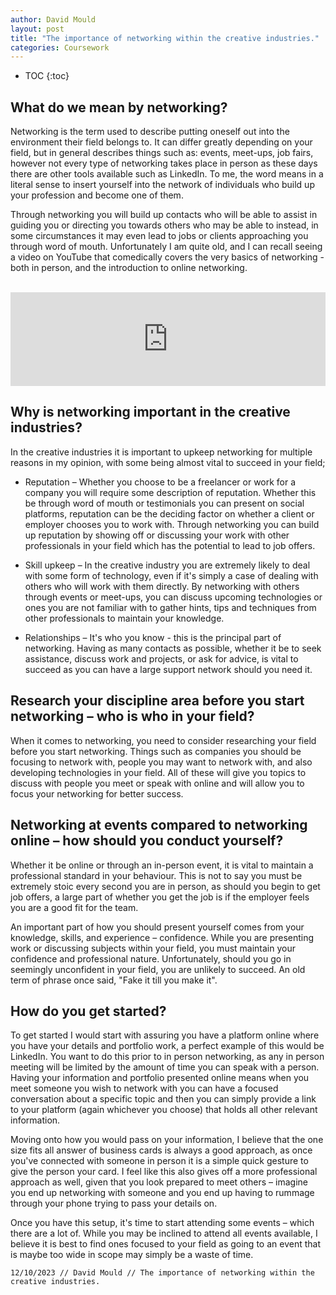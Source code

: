 ```yaml
---
author: David Mould
layout: post
title: "The importance of networking within the creative industries."
categories: Coursework
---
```

* TOC
{:toc}

## What do we mean by networking?

Networking is the term used to describe putting oneself out into the environment their field belongs to. It can differ greatly depending on your field, but in general describes things such as: events, meet-ups, job fairs, however not every type of networking takes place in person as these days there are other tools available such as LinkedIn. To me, the word means in a literal sense to insert yourself into the network of individuals who build up your profession and become one of them.

Through networking you will build up contacts who will be able to assist in guiding you or directing you towards others who may be able to instead, in some circumstances it may even lead to jobs or clients approaching you through word of mouth. Unfortunately I am quite old, and I can recall seeing a video on YouTube that comedically covers the very basics of networking - both in person, and the introduction to online networking.

<p style="text-align: center">
  <br>
  <iframe style="width: 100%" src="https://www.youtube.com/embed/6a_KF7TYKVc?si=iB5AlcEgQ_RWjT3i" title="YouTube video player" frameborder="0" allow="accelerometer; autoplay; clipboard-write; encrypted-media; gyroscope; picture-in-picture; web-share" allowfullscreen></iframe>
</p>

## Why is networking important in the creative industries?

In the creative industries it is important to upkeep networking for multiple reasons in my opinion, with some being almost vital to succeed in your field;

- Reputation – Whether you choose to be a freelancer or work for a company you will require some description of reputation. Whether this be through word of mouth or testimonials you can present on social platforms, reputation can be the deciding factor on whether a client or employer chooses you to work with. Through networking you can build up reputation by showing off or discussing your work with other professionals in your field which has the potential to lead to job offers.

- Skill upkeep – In the creative industry you are extremely likely to deal with some form of technology, even if it's simply a case of dealing with others who will work with them directly. By networking with others through events or meet-ups, you can discuss upcoming technologies or ones you are not familiar with to gather hints, tips and techniques from other professionals to maintain your knowledge.

- Relationships – It's who you know - this is the principal part of networking. Having as many contacts as possible, whether it be to seek assistance, discuss work and projects, or ask for advice, is vital to succeed as you can have a large support network should you need it.


## Research your discipline area before you start networking – who is who in your field?

When it comes to networking, you need to consider researching your field before you start networking. Things such as companies you should be focusing to network with, people you may want to network with, and also developing technologies in your field. All of these will give you topics to discuss with people you meet or speak with online and will allow you to focus your networking for better success.

## Networking at events compared to networking online – how should you conduct yourself?

Whether it be online or through an in-person event, it is vital to maintain a professional standard in your behaviour. This is not to say you must be extremely stoic every second you are in person, as should you begin to get job offers, a large part of whether you get the job is if the employer feels you are a good fit for the team.

An important part of how you should present yourself comes from your knowledge, skills, and experience – confidence. While you are presenting work or discussing subjects within your field, you must maintain your confidence and professional nature. Unfortunately, should you go in seemingly unconfident in your field, you are unlikely to succeed. An old term of phrase once said, "Fake it till you make it".

## How do you get started?

To get started I would start with assuring you have a platform online where you have your details and portfolio work, a perfect example of this would be LinkedIn. You want to do this prior to in person networking, as any in person meeting will be limited by the amount of time you can speak with a person. Having your information and portfolio presented online means when you meet someone you wish to network with you can have a focused conversation about a specific topic and then you can simply provide a link to your platform (again whichever you choose) that holds all other relevant information.

Moving onto how you would pass on your information, I believe that the one size fits all answer of business cards is always a good approach, as once you've connected with someone in person it is a simple quick gesture to give the person your card. I feel like this also gives off a more professional approach as well, given that you look prepared to meet others – imagine you end up networking with someone and you end up having to rummage through your phone trying to pass your details on.

Once you have this setup, it's time to start attending some events – which there are a lot of. While you may be inclined to attend all events available, I believe it is best to find ones focused to your field as going to an event that is maybe too wide in scope may simply be a waste of time.

```12/10/2023 // David Mould // The importance of networking within the creative industries.```

